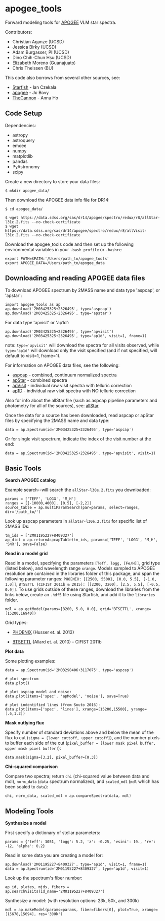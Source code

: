 # apogee_tools

Forward modeling tools for [APOGEE](http://www.sdss.org/dr13/irspec/) VLM star spectra.

Contributors:
* Christian Aganze (UCSD)
* Jessica Birky (UCSD)
* Adam Burgasser, PI (UCSD)
* Dino Chih-Chun Hsu (UCSD)
* Elizabeth Moreno (Guanajuato)
* Chris Theissen (BU)

This code also borrows from several other sources, see:
* [Starfish](https://github.com/iancze/Starfish) - Ian Czekala
* [apogee](https://github.com/jobovy/apogee) - Jo Bovy
* [TheCannon](https://github.com/annayqho/TheCannon) - Anna Ho

## Code Setup

Dependencies:
* astropy
* astroquery
* emcee
* numpy 
* matplotlib
* pandas
* PyAstronomy
* scipy

Create a new directory to store your data files:

	$ mkdir apogee_data/

Then download the APOGEE data info file for DR14:

	$ cd apogee_data/

	$ wget https://data.sdss.org/sas/dr14/apogee/spectro/redux/r8/allStar-l31c.2.fits --no-check-certificate
	$ wget https://data.sdss.org/sas/dr14/apogee/spectro/redux/r8/allVisit-l31c.2.fits --no-check-certificate

Download the apogee_tools code and then set up the following environmental variables in your `.bash_profile` or `.bashrc`:

	export PATH=$PATH:'/Users/path_to/apogee_tools'
	export APOGEE_DATA=/Users/path_to/apogee_data

## Downloading and reading APOGEE data files

To download APOGEE spectrum by 2MASS name and data type 'aspcap', or 'apstar':

	import apogee_tools as ap
	ap.download('2M03425325+2326495', type='aspcap')
	ap.download('2M03425325+2326495', type='apstar')

For data type 'apvisit' or 'ap1d': 

	ap.download('2M03425325+2326495', type='apvisit')
	ap.download('2M03425325+2326495', type='ap1d', visit=1, frame=1)

note: `type='apvisit'` will download the spectra for all visits observed, while `type='ap1d'` will download only the visit specified (and if not specified, will default to visit=1, frame=1).

For information on APOGEE data files, see the following:
* [aspcap](https://data.sdss.org/datamodel/files/APOGEE_REDUX/APRED_VERS/APSTAR_VERS/ASPCAP_VERS/RESULTS_VERS/LOCATION_ID/aspcapStar.html) - combined, continuum normalized spectra
* [apStar](https://data.sdss.org/datamodel/files/APOGEE_REDUX/APRED_VERS/APSTAR_VERS/TELESCOPE/LOCATION_ID/apStar.html) - combined spectra
* [apVisit](https://data.sdss.org/datamodel/files/APOGEE_REDUX/APRED_VERS/TELESCOPE/PLATE_ID/MJD5/apVisit.html) - individual raw visit spectra with telluric correction
* [ap1D](https://data.sdss.org/datamodel/files/APOGEE_REDUX/APRED_VERS/red/MJD5/ap1D.html) - individual raw visit spectra with NO telluric correction

Also for info about the allStar file (such as aspcap pipeline parameters and photometry for all of the sources), see: [allStar](https://data.sdss.org/datamodel/files/APOGEE_REDUX/APRED_VERS/APSTAR_VERS/ASPCAP_VERS/RESULTS_VERS/allStar.html)

Once the data for a source has been downloaded, read aspcap or apStar files by specifying the 2MASS name and data type:

	data = ap.Spectrum(id='2M03425325+2326495', type='aspcap')

Or for single visit spectrum, indicate the index of the visit number at the end:

	data = ap.Spectrum(id='2M03425325+2326495', type='apvisit', visit=1)


## Basic Tools

**Search APOGEE catalog**

Example search--will search the `allStar-l30e.2.fits` you downloaded:

	params = ['TEFF', 'LOGG', 'M_H']
	ranges = [[-10000,4000], [0,5], [-2,2]]
	source_table = ap.multiParamSearch(par=params, select=ranges, dir='/path_to/')

Look up aspcap parameters in `allStar-l30e.2.fits` for specific list of 2MASS IDs:

	tm_ids = ['2M01195227+8409327']
	ap_dict = ap.returnAspcapTable(tm_ids, params=['TEFF', 'LOGG', 'M_H', 'SNR'], save=False)

**Read in a model grid**

Read in a model, specifying the parameters `[Teff, logg, [Fe/H]]`, grid type (listed below), and wavelength range `xrange`. Models sampled to APOGEE resolution are contained in the libraries folder of this package, and span the following parameter ranges: `PHOENIX: [[2500, 5500], [0.0, 5.5], [-1.0, 1.0]]`, `BTSETTL (CIFIST 2011b & 2015): [[2200, 3200], [2.5, 5.5], [-0.5, 0.0]]`. To use grids outside of these ranges, download the libraries from the links below, create an `.hdf5` file using Starfish, and add it to the `libraries` folder.

	mdl = ap.getModel(params=[3200, 5.0, 0.0], grid='BTSETTL', xrange=[15200,16940])

Grid types:
* [PHOENIX](http://phoenix.astro.physik.uni-goettingen.de/) (Husser et. al. 2013)
<!-- * [BTSETTL](https://phoenix.ens-lyon.fr/Grids/BT-Settl/CIFIST2011_2015/) (Allard et. al. 2010) - CIFIST 2015 -->
* [BTSETTL](https://phoenix.ens-lyon.fr/Grids/BT-Settl/CIFIST2011b/)  (Allard et. al. 2010) - CIFIST 2011b

**Plot data**

Some plotting examples:

	data = ap.Spectrum(id='2M03290406+3117075', type='aspcap')

	# plot spectrum
	data.plot()

	# plot aspcap model and noise:
	data.plot(items=['spec', 'apModel', 'noise'], save=True)

	# plot indentified lines (from Souto 2016):
	data.plot(items=['spec', 'lines'], xrange=[15200,15500], yrange=[.6,1.2])

**Mask outlying flux**

Specify number of standard deviations above and below the mean of the flux to cut (`sigma = [lower cuttoff, upper cutoff]`), and the number pixels to buffer each side of the cut (`pixel_buffer = [lower mask pixel buffer, upper mask pixel buffer]`):

	data.mask(sigma=[3,2], pixel_buffer=[0,3])

**Chi-squared comparison**

Compare two spectra; return `chi` (chi-squared value between data and mdl), `norm_data` (`data` spectrum normalized), and `scaled_mdl` (`mdl` which has been scaled to `data`):

	chi, norm_data, scaled_mdl = ap.compareSpectra(data, mdl)


## Modeling Tools

**Synthesize a model**

First specify a dictionary of stellar parameters:

	params = {'teff': 3051, 'logg': 5.2, 'z': -0.25, 'vsini': 10., 'rv': -12, 'alpha': 0.2}

Read in some data you are creating a model for:

	ap.download('2M01195227+8409327', type='ap1d', visit=1, frame=1)
	data = ap.Spectrum(id='2M01195227+8409327', type='ap1d', visit=1)

Look up the spectrum's fiber number:

	ap_id, plates, mjds, fibers = ap.searchVisits(id_name='2M01195227+8409327')

Synthesize a model: (with resolution options: 23k, 50k, and 300k)

	mdl = ap.makeModel(params=params, fiber=fibers[0], plot=True, xrange=[15678,15694], res='300k')

